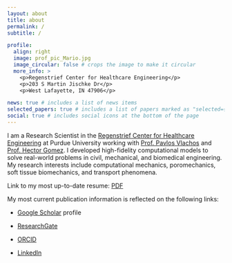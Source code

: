 ```yaml
---
layout: about
title: about
permalink: /
subtitle: /

profile:
  align: right
  image: prof_pic_Mario.jpg
  image_circular: false # crops the image to make it circular
  more_info: >
    <p>Regenstrief Center for Healthcare Engineering</p>
    <p>203 S Martin Jischke Dr</p>
    <p>West Lafayette, IN 47906</p>

news: true # includes a list of news items
selected_papers: true # includes a list of papers marked as "selected={true}"
social: true # includes social icons at the bottom of the page
---
```



I am a Research Scientist in the [Regenstrief Center for Healthcare Engineering](https://www.purdue.edu/research/rche/) at Purdue University working with [Prof. Pavlos Vlachos](https://vlachosresearch.org/pub-author/pavlos-p-vlachos/) and [Prof. Hector Gomez](https://engineering.purdue.edu/gomez/hectorgomez). I developed high-fidelity computational models to solve real-world problems in civil, mechanical, and biomedical engineering. My research interests include computational mechanics, poromechanics, soft tissue biomechanics, and transport phenomena. 

Link to my most up-to-date resume: [PDF](https://drive.google.com/file/d/1zsbZJK2wj-If0ioLM1KBdSh1yfPi8ehN/view?usp=drive_linkPDF)

My most current publication information is reflected on the following links:

- [Google Scholar](https://scholar.google.com/citations?user=ykpA5ZsAAAAJ&hl=en) profile 

- [ResearchGate](https://www.researchgate.net/profile/Mario-De-Lucio)

- [ORCID](https://orcid.org/0000-0003-1168-2249)

- [LinkedIn](https://www.linkedin.com/in/mario-de-lucio/) 
